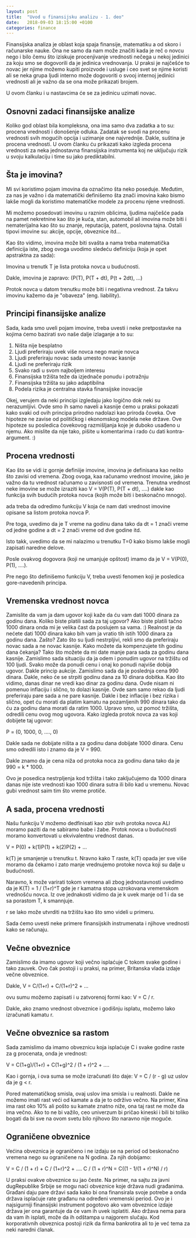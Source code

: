 ```yaml
---
layout: post
title:  "Uvod u finansijsku analizu - 1. deo"
date:   2018-09-03 18:15:00 +0100
categories: finance
---
```

Finansijska analiza je oblast koja spaja finansije, matematiku a od skoro i računarske nauke. 
Ona ne samo da nam može značiti kada je reč o novcu nego i bilo čemu što iziskuje procenjivanje vrednosti nečega 
u nekoj jedinici za koju smo se dogovorili da je jedinica vrednovanja. U praksi je najčešće to novac jer njime možemo 
kupiti proizvode i usluge i ceo svet se njime koristi ali se neka grupa ljudi interno može dogovoriti o svooj internoj jedinici
vrednosti ali je važno da se ona može prikazati brojem. 

U ovom članku i u nastavcima će se za jedinicu uzimati novac.


Osnovni zadaci finansijske analize
------------------------------------

Koliko god oblast bila kompleksna, ona ima samo dva zadatka a to su: procena vrednosti i donošenje odluka. Zadatak se svodi 
na procenu vrednosti svih mogućih opcija i uzimanje one najvrednije. Dakle, suština je procena vrednosti. U ovom članku ću prikazati 
kako izgleda procena vrednosti za neka jednostavna finansijska instrumenta koj ne uključuju rizik u svoju kalkulaciju i time su jako prediktabilni. 

Šta je imovina?
---------------

Mi svi koristimo pojam imovina da označimo šta neko poseduje. Međutim, za nas je važno i da matematički definišemo šta znači imovina 
kako bismo lakše mogli da koristimo matematičke modele za procenu njene vrednosti. 

Mi možemo posedovati imovinu u raznim oblicima, ljudima najčešće pada na pamet nekretnine kao što je kuća, stan, automobil ali imovina može biti i nematerijalna kao što su znanje, reputacija, patent, poslovna tajna. Ostali tipovi imovine su: akcije, opcije, obveznice itd...

Kao što vidimo, imovina može biti svašta a nama treba matematička definicija iste, zbog ovoga uvodimo sledeću definiciju (koja je opet apstraktna za sada):

Imovina u trenutk T je lista protoka novca u budućnosti.

Dakle, imovina je zapravo: (P(T), P(T + dt), P(t + 2dt), ...)

Protok novca u datom trenutku može biti i negativna vrednost. Za takvu imovinu kažemo da je "obaveza" (eng. liability).

Principi finansijske analize
----------------------------------

Sada, kada smo uveli pojam imovine, treba uvesti i neke pretpostavke na kojima ćemo bazirati svo naše dalje izlaganje a to su:

1. Ništa nije besplatno 
2. Ljudi preferiraju uvek više novca nego manje novca 
3. Ljudi preferiraju novac sada umesto novac kasnije 
4. Ljudi ne preferiraju rizik
5. Svako radi u svom najboljem interesu 
6. Finansijska tržišta teže da izjednače ponudu i potražnju
7. Finansijska tržišta su jako adaptibilna
8. Podela rizika je centralna stavka finansijske inovacije


Okej, verujem da neki principi izgledaju jako logično dok neki su nerazumljivi. Ovde smo ih samo naveli a kasnije ćemo u praksi pokazati kako svaki od ovih principa prirodno nadolazi kao priroda čoveka. Ove hipoteze ne zavise od političkog i ekonomskog modela neke države. Ove hipoteze su posledica čovekovog razmišljanja koje je duboko usađeno u njemu. Ako mislite da nije tako, pišite u komentarima i rado ću dati kontra-argument. :)

Procena vrednosti
------------------

Kao što se vidi iz gornje definiije imovine, imovina je definisana kao nešto što zavisi od vremena. Zbog ovoga, kaa računamo vrednost 
imovine, jako je važno da tu vrednost računamo u zavisnosti od vremena. Trenutna vrednost neke imovine se može izraziti kao V = V(P(T), P(T + dt), ....) dakle kao funkcija svih budućih protoka novca (kojih može biti i beskonačno mnogo). 

ada treba da odredimo funkciju V koja će nam dati vrednost imovine opisane sa listom protoka novca P. 

Pre toga, uvedimo da je T vreme na godinu dana tako da dt = 1 znači vreme od jedne godine a dt = 2 znači vreme od dve godine itd. 

Isto takk, uvedimo da se mi nalazimo u trenutku T=0 kako bismo lakše mogli zapisati naredne delove. 

Posle ovakvog dogovora (koji ne umanjuje opštost) imamo da je V = V(P(0), P(1), ....).

Pre nego što definišemo funkciju V, treba uvesti fenomen koji je posledica gore-navedenih principa.

Vremenska vrednost novca
-------------------------

Zamislite da vam ja dam ugovor koji kaže da ću vam dati 1000 dinara za godinu dana. Koliko biste platili sada za taj ugovor? Ako biste platili tačno 1000 dinara onda mi je velika čast da poslujem sa vama. :) Realnost je da nećete dati 1000 dinara kako bih vam ja vratio tih istih 1000 dinara za godinu dana. Zašto? Zato što su ljudi nestrpljivi, rekli smo da preferiraju novac sada a ne novac kasnije. Kako možete da kompenzujete tih godinu dana čekanja? Tako što možete da mi date manje para sada za godinu dana kasnije. Zamislimo sada situaciju da ja odem i ponudim ugovor na tržištu od 100 ljudi. Svako može da ponudi cenu i onaj ko ponudi najviše dobija ugovor. Dakle princip aukcije. Zamislimo sada da je poslednja cena 990 dinara. Dakle, neko će se strpiti godinu dana za 10 dinara dobitka. Kao što vidimo, danas dinar ne vredi kao dinar za godinu dana. Ovde nisam ni pomenuo inflaciju i slično, to dolazi kasnije. Ovde sam samo rekao da ljudi preferiraju pare sada a ne pare kasnije. Dakle i bez inflacije i bez rizika i slično, opet ću morati da platim kamatu na pozamljenih 990 dinara tako da ću za godinu dana morati da ratim 1000. Upravo smo, uz pomoć tržišta, odredili cenu ovog mog ugovora. Kako izgleda protok novca za vas koji dobijete taj ugovor: 

P = (0, 1000, 0, ...., 0)

Dakle sada ne dobijate ništa a za godinu dana dobijate 1000 dinara. Cenu smo odredili isto i znamo da je V = 990. 

Dakle znamo da je cena niža od protoka noca za godinu dana tako da je 990 = k * 1000.

Ovo je posedica nestrpljenja kod tržišta i tako zaključujemo da 1000 dinara danas nije iste vrednosti kao 1000 dinara sutra ili bilo kad u vremenu. Novac gubi vrednost saim tim što vreme protiče. 

A sada, procena vrednosti
---------------------------

Našu funkciju V možemo dedfinisati kao zbir svih protoka novca ALI moramo paziti da ne sabiramo babe i žabe. Protok novca u budućnosti moramo konvertovati u ekvivalentnu vrednost danas.

V = P(0) + k(1)P(1) + k(2)P(2) + ...

k(T) je smanjenje u trenutku t. Nravno kako T raste, k(T) opada jer sve više moramo da čekamo i zato manje vrednujemo protoke novca koji su dalje u budućnosti. 

Naravno, k može varirati tokom vremena ali zbog jednostavnosti uvedimo da je K(T) = 1 / (1+r)^T gde je r kamatna stopa uzrokovana
vremenskom vrednošću novca. Iz ove jednakosti vidimo da je k uvek manje od 1 i da se sa porastom T, k smannjuje. 

r se lako može utvrditi na tržištu kao što smo videli u primeru. 

Sada ćemo uvesti neke primere finansijskih instrumenata i njihove vrednosti kako se računaju. 

Večne obveznice
-----------------

Zamislimo da imamo ugovor koji večno isplaćuje C tokom svake godine i tako zauvek. Ovo čak postoji i u praksi, na primer, Britanska vlada izdaje večne obveznice. 

Dakle, V = C/(1+r) + C/(1+r)^2 + ...

ovu sumu možemo zapisati i u zatvorenoj formi kao: V = C / r.

Dakle, ako znamo vrednost obveznice i godišnju isplatu, možemo lako izračunati kamatu r. 

Večne obveznice sa rastom
---------------------------

Sada zamislimo da imamo obveznicu koja isplaćuje C i svake godine raste za g procenata, onda je vrednost:

V = C(1+g)/(1+r) + C(1+g)^2 / (1 + r)^2 + ....

Kao i gornja, i ova suma se može izračunati što daje: V = C / (r - g) uz uslov da je g < r. 

Pored matematičkog smisla, ovaj uslov ima smisla i u realnosti. Dakle ne možemo imati rast veći od kamate a da je to održivo večno. Na primer, Kina ima rast oko 10% ali pošto su kamate znatno niže, ona taj rast ne može da ima večno. Ako to ne bi važilo, ceo univerzum bi pričao kineski i bili bi toliko bogati da bi sve na ovom svetu bilo njihovo što naravno nije moguće.


Ograničene obveznice
----------------------

Većina obveznica je ograničeno i ne izdaju se na period od beskonačno vremena nego su ograničene na N godina. Za njih dobijamo: 

V = C / (1 + r) + C / (1+r)^2 + .... C / (1 + r)^N = C((1 - 1/(1 + r)^N) / r)

U praksi ovakve obveznice su jao česte. Na primer, na sajtu za javni dugRepublike Srbije se mogu naći obveznice koje država nudi građanima. Građani daju pare državi sada kako bi ona finansirala svoje potrebe a onda država isplaćuje rate građanu na određeni vremenski period. Ovo je i najsigurniji finansijski instrument pogotovo ako vam obveznice izdaje država jer ona garantuje da će vam ih uvek isplatiti. Ako država nema para da vam ih isplati, može da ih odštampa u najgorem slučaju. Kod korporativnih obveznica postoji rizik da firma bankrotira ali to je već tema za neki naredni ćlanak.
